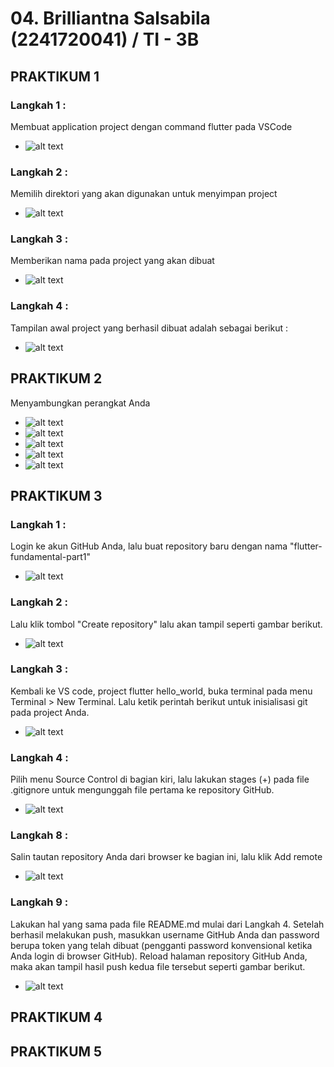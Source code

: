 # **04. Brilliantna Salsabila (2241720041) / TI - 3B**

## **<b>PRAKTIKUM 1 </b>**
### **Langkah 1 :**
 Membuat application project dengan command flutter pada VSCode </br>
 - ![alt text](<Screenshot 2024-09-30 081538.png>)
  
### **Langkah 2 :**
Memilih direktori yang akan digunakan untuk menyimpan project 
- ![alt text](image.png)

### **Langkah 3 :**
Memberikan nama pada project yang akan dibuat </br>
- ![alt text](image-1.png)

### **Langkah 4 :**
Tampilan awal project yang berhasil dibuat adalah sebagai berikut : </br>
- ![alt text](<Screenshot 2024-09-30 082145.png>)

## **<b>PRAKTIKUM 2 </b>**
Menyambungkan perangkat Anda
- ![alt text](image-2.png)
- ![alt text](image-3.png)
- ![alt text](image-4.png)
- ![alt text](image-5.png)
- ![alt text](image-6.png)

## **<b>PRAKTIKUM 3 </b>**
### **Langkah 1 :**
Login ke akun GitHub Anda, lalu buat repository baru dengan nama "flutter-fundamental-part1"
- ![alt text](<Screenshot 2024-09-30 095525.png>)
### **Langkah 2 :**
Lalu klik tombol "Create repository" lalu akan tampil seperti gambar berikut.
- ![alt text](<Screenshot 2024-09-30 095551.png>)
### **Langkah 3 :**
Kembali ke VS code, project flutter hello_world, buka terminal pada menu Terminal > New Terminal. Lalu ketik perintah berikut untuk inisialisasi git pada project Anda.
- ![alt text](<Screenshot 2024-09-30 102304.png>)
### **Langkah 4 :**
Pilih menu Source Control di bagian kiri, lalu lakukan stages (+) pada file .gitignore untuk mengunggah file pertama ke repository GitHub.
- ![alt text](<Screenshot 2024-09-30 102323.png>)
### **Langkah 8 :**
Salin tautan repository Anda dari browser ke bagian ini, lalu klik Add remote
- ![alt text](<Screenshot 2024-09-30 102605.png>)
### **Langkah 9 :**
Lakukan hal yang sama pada file README.md mulai dari Langkah 4. Setelah berhasil melakukan push, masukkan username GitHub Anda dan password berupa token yang telah dibuat (pengganti password konvensional ketika Anda login di browser GitHub). Reload halaman repository GitHub Anda, maka akan tampil hasil push kedua file tersebut seperti gambar berikut.
- ![alt text](image-7.png)
## **<b>PRAKTIKUM 4 </b>**
## **<b>PRAKTIKUM 5 </b>**